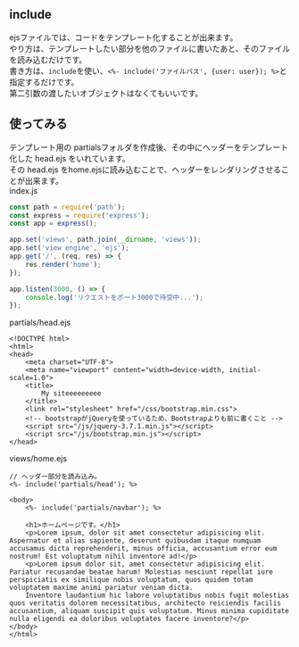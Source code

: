 ## include
ejsファイルでは、コードをテンプレート化することが出来ます。  
やり方は、テンプレートしたい部分を他のファイルに書いたあと、そのファイルを読み込むだけです。  
 書き方は、`include`を使い、`<%- include('ファイルパス', {user: user}); %>`と指定するだけです。  
 第二引数の渡したいオブジェクトはなくてもいいです。

## 使ってみる
テンプレート用の partialsフォルダを作成後、その中にヘッダーをテンプレート化した head.ejs をいれています。  
その head.ejs をhome.ejsに読み込むことで、ヘッダーをレンダリングさせることが出来ます。  
index.js
```javascript
const path = require('path');
const express = require('express');
const app = express();

app.set('views', path.join(__dirname, 'views'));
app.set('view engine', 'ejs');
app.get('/', (req, res) => {
    res.render('home');
});

app.listen(3000, () => {
    console.log('リクエストをポート3000で待受中...');
});
```
partials/head.ejs
```ejs
<!DOCTYPE html>
<html>
<head>
    <meta charset="UTF-8">
    <meta name="viewport" content="width=device-width, initial-scale=1.0">
    <title>
        My siteeeeeeeee
    </title>
    <link rel="stylesheet" href="/css/bootstrap.min.css">
    <!-- bootstrapがjQueryを使っているため、Bootstrapよりも前に書くこと -->
    <script src="/js/jquery-3.7.1.min.js"></script>
    <script src="/js/bootstrap.min.js"></script>
</head>
```
views/home.ejs
```ejs
// ヘッダー部分を読み込み。
<%- include('partials/head'); %>

<body>
    <%- include('partials/navbar'); %>

    <h1>ホームページです。</h1>
    <p>Lorem ipsum, dolor sit amet consectetur adipisicing elit. Aspernatur et alias sapiente, deserunt quibusdam itaque numquam accusamus dicta reprehenderit, minus officia, accusantium error eum nostrum! Est voluptatum nihil inventore ad!</p>
    <p>Lorem ipsum dolor sit, amet consectetur adipisicing elit. Pariatur recusandae beatae harum! Molestias nesciunt repellat iure perspiciatis ex similique nobis voluptatum, quos quidem totam voluptatem maxime animi pariatur veniam dicta.
    Inventore laudantium hic labore voluptatibus nobis fugit molestias quos veritatis dolorem necessitatibus, architecto reiciendis facilis accusantium, aliquam suscipit quis voluptatum. Minus minima cupiditate nulla eligendi ea doloribus voluptates facere inventore?</p>
</body>
</html>
```
